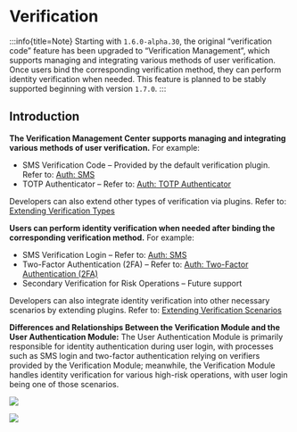 # Verification

:::info{title=Note}
Starting with `1.6.0-alpha.30`, the original “verification code” feature has been upgraded to “Verification Management”, which supports managing and integrating various methods of user verification. Once users bind the corresponding verification method, they can perform identity verification when needed. This feature is planned to be stably supported beginning with version `1.7.0`.
:::

<PluginInfo name="verification"></PluginInfo>

## Introduction

**The Verification Management Center supports managing and integrating various methods of user verification.** For example:

- SMS Verification Code – Provided by the default verification plugin. Refer to: [Auth: SMS](../../handbook/verification/sms)
- TOTP Authenticator – Refer to: [Auth: TOTP Authenticator](../verification-totp-authenticator/index.md)

Developers can also extend other types of verification via plugins. Refer to: [Extending Verification Types](../../handbook/verification/dev/type)

**Users can perform identity verification when needed after binding the corresponding verification method.** For example:

- SMS Verification Login – Refer to: [Auth: SMS](../auth-sms/index.md)
- Two-Factor Authentication (2FA) – Refer to: [Auth: Two-Factor Authentication (2FA)](../two-factor-authentication/index.md)
- Secondary Verification for Risk Operations – Future support

Developers can also integrate identity verification into other necessary scenarios by extending plugins. Refer to: [Extending Verification Scenarios](../../handbook/verification/dev/scene)

**Differences and Relationships Between the Verification Module and the User Authentication Module:** The User Authentication Module is primarily responsible for identity authentication during user login, with processes such as SMS login and two-factor authentication relying on verifiers provided by the Verification Module; meanwhile, the Verification Module handles identity verification for various high-risk operations, with user login being one of those scenarios.

![](https://static-docs.nocobase.com/202502262315404.png)

![](https://static-docs.nocobase.com/202502262315966.png)